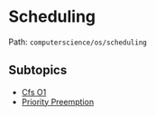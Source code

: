 # Scheduling

Path: `computerscience/os/scheduling`

## Subtopics
- [Cfs O1](./cfs_o1/README.md)
- [Priority Preemption](./priority_preemption/README.md)

